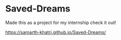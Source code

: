 # Saved-Dreams

Made this as a project for my internship check it out!

https://samarth-khatri.github.io/Saved-Dreams/
